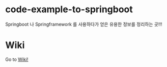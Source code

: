 # code-example-to-springboot
Springboot 나 Springframework 를 사용하다가 얻은 유용한 정보를 정리하는 곳!!!


# Wiki
Go to [Wiki!](https://github.com/parkjunhong/code-example-to-springboot/wiki)

